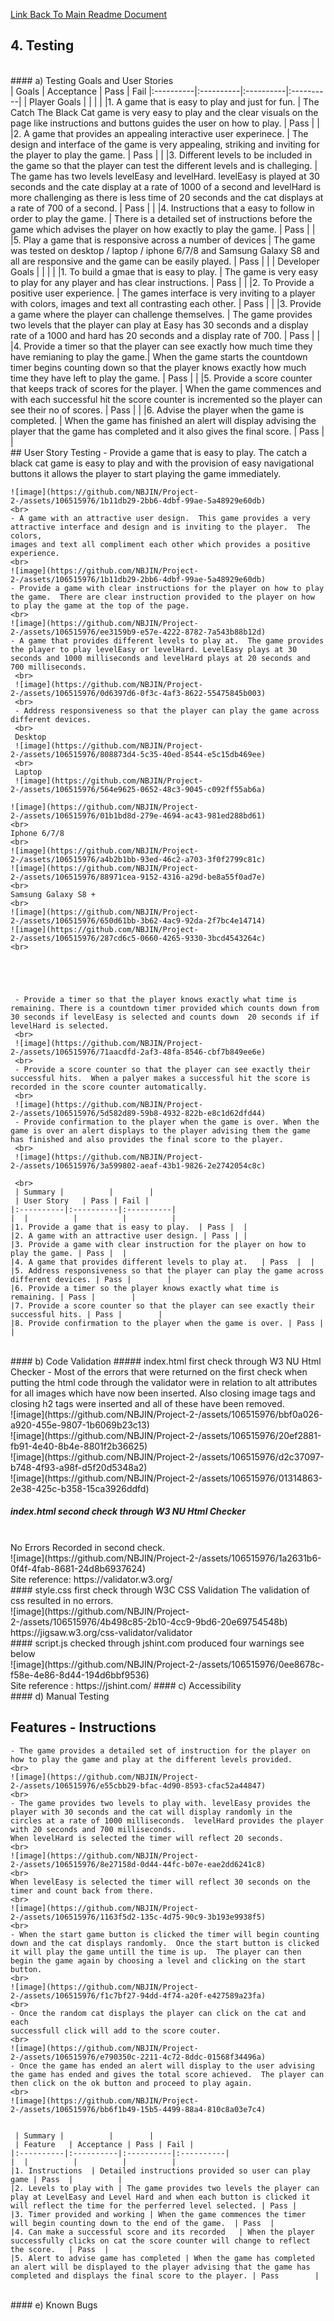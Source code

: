 [Link Back To Main Readme Document](README.md)

## 4. Testing
<br>
#### a) Testing Goals and User Stories
<br>
| Goals | Acceptance | Pass | Fail
|:----------|:----------|:----------|:----------|
| Player Goals |          |          |          |
|1. A game that is easy to play and just for fun. | The Catch The Black Cat game is very easy to play and the clear visuals on the page like instructions and buttons guides the user on how to play. | Pass |          |
|2. A game that provides an appealing interactive user experinece. | The design and interface of the game is very appealing, striking and inviting for the player to play the game. | Pass |          |
|3. Different levels to be included in the game so that the player can test the different levels and is challeging. | The game has two levels levelEasy and levelHard. levelEasy is played at 30 seconds and the cate display at a rate of 1000 of a second and levelHard is more challenging as there is less time of 20 seconds and the cat displays at a rate of 700 of a second. | Pass |          |
|4. Instructions that a easy to follow in order to play the game.  | There is a detailed set of instructions before the game which advises the player on how exactly to play the game.  | Pass |    |
|5. Play a game that is responsive across a number of devices | The game was tested on desktop / laptop / iphone 6/7/8 and Samsung Galaxy S8 and all are responsive and the game can be easily played. | Pass |          |
| Developer Goals |          |          |          |
|1. To build a gmae that is easy to play. | The game is very easy to play for any player and has clear instructions.  | Pass |          |
|2. To Provide a positive user experience. | The games interface is very inviting to a player with colors, images and text all contrasting each other.  | Pass |          |
|3. Provide a game where the player can challenge themselves. | The game provides two levels that the player can play at Easy has 30 seconds and a display rate of a 1000 and hard has 20 seconds and a display rate of 700. | Pass |          |
|4. Provide a timer so that the player can see exactly how much time they have remianing to play the game.| When the game starts the countdown timer begins counting down so that the player knows exactly how much time they have left to play the game.  | Pass |          |
|5. Provide a score counter that keeps track of scores for the player. | When the game commences and with each successful hit the score counter is incremented  so the player can see their no of scores.  | Pass |          |
|6. Advise the player when the game is completed.  | When the game has finished an alert will display advising the player that the game has completed and it also gives the final score.  | Pass |          | 
<br>
## User Story Testing
    - Provide a game that is easy to play.  The catch a black cat game is easy to play and with the provision of easy navigational buttons it allows the player to start playing the game immediately.  
    <br>

    ![image](https://github.com/NBJIN/Project-2-/assets/106515976/1b11db29-2bb6-4dbf-99ae-5a48929e60db)
    <br>
    - A game with an attractive user design.  This game provides a very attractive interface and design and is inviting to the player.  The colors,
    images and text all compliment each other which provides a positive experience.  
    <br>
    ![image](https://github.com/NBJIN/Project-2-/assets/106515976/1b11db29-2bb6-4dbf-99ae-5a48929e60db)
    - Provide a game with clear instructions for the player on how to play the game.  There are clear instruction provided to the player on how to play the game at the top of the page.  
    <br>
    ![image](https://github.com/NBJIN/Project-2-/assets/106515976/ee3159b9-e57e-4222-8782-7a543b88b12d)
    - A game that provides different levels to play at.  The game provides the player to play levelEasy or levelHard. LevelEasy plays at 30 seconds and 1000 milliseconds and levelHard plays at 20 seconds and 700 milliseconds.
     <br>
     ![image](https://github.com/NBJIN/Project-2-/assets/106515976/0d6397d6-0f3c-4af3-8622-55475845b003)
     <br>
     - Address responsiveness so that the player can play the game across different devices.
     <br>
     Desktop
     ![image](https://github.com/NBJIN/Project-2-/assets/106515976/808873d4-5c35-40ed-8544-e5c15db469ee)
     <br>
     Laptop
     ![image](https://github.com/NBJIN/Project-2-/assets/106515976/564e9625-0652-48c3-9045-c092ff55ab6a)
     
    ![image](https://github.com/NBJIN/Project-2-/assets/106515976/01b1bd8d-279e-4694-ac43-981ed288bd61)
    <br>
    Iphone 6/7/8
    <br>
    ![image](https://github.com/NBJIN/Project-2-/assets/106515976/a4b2b1bb-93ed-46c2-a703-3f0f2799c81c)
    ![image](https://github.com/NBJIN/Project-2-/assets/106515976/88971cea-9152-4316-a29d-be8a55f0ad7e)
    <br>
    Samsung Galaxy S8 +
    <br>
    ![image](https://github.com/NBJIN/Project-2-/assets/106515976/650d61bb-3b62-4ac9-92da-2f7bc4e14714)
    ![image](https://github.com/NBJIN/Project-2-/assets/106515976/287cd6c5-0660-4265-9330-3bcd4543264c)
    <br>
    




     - Provide a timer so that the player knows exactly what time is remaining. There is a countdown timer provided which counts down from 30 seconds if levelEasy is selected and counts down  20 seconds if if levelHard is selected.  
     <br>
     ![image](https://github.com/NBJIN/Project-2-/assets/106515976/71aacdfd-2af3-48fa-8546-cbf7b849ee6e)
     <br>
     - Provide a score counter so that the player can see exactly their successful hits.  When a palyer makes a successful hit the score is recorded in the score counter automatically.  
     <br>
     ![image](https://github.com/NBJIN/Project-2-/assets/106515976/5d582d89-59b8-4932-822b-e8c1d62dfd44)
     - Provide confirmation to the player when the game is over. When the game is over an alert displays to the player advising them the game has finished and also provides the final score to the player.  
     <br>
     ![image](https://github.com/NBJIN/Project-2-/assets/106515976/3a599802-aeaf-43b1-9826-2e2742054c8c)

     <br>
     | Summary |          |        |          
     | User Story   | Pass | Fail | 
    |:----------|:----------|:----------|
    |  |          |          |          |
    |1. Provide a game that is easy to play.  | Pass |  | 
    |2. A game with an attractive user design. | Pass | |
    |3. Provide a game with clear instruction for the player on how to play the game. | Pass |  |
    |4. A game that provides different levels to play at.   | Pass  |  |
    |5. Address responsiveness so that the player can play the game across different devices. | Pass |        |
    |6. Provide a timer so the player knows exactly what time is remaining. | Pass |        |
    |7. Provide a score counter so that the player can see exactly their successful hits. | Pass |        |
    |8. Provide confirmation to the player when the game is over. | Pass |        |
    



<br>
#### b) Code Validation
##### index.html first check through W3 NU Html Checker - Most of the errors that were returned on the first check when putting the html code through the validator were in relation to alt attributes for all images which have now been inserted.  Also closing image tags and closing h2 tags were inserted and all of these have been removed. 
<br>
![image](https://github.com/NBJIN/Project-2-/assets/106515976/bbf0a026-a920-455e-9807-1b6069b23c13)
<br>
![image](https://github.com/NBJIN/Project-2-/assets/106515976/20ef2881-fb91-4e40-8b4e-8801f2b36625)
<br>
![image](https://github.com/NBJIN/Project-2-/assets/106515976/d2c37097-b748-4f93-a98f-d5f20d5348a2)
<br>
![image](https://github.com/NBJIN/Project-2-/assets/106515976/01314863-2e38-425c-b358-15ca3926ddfd)

<br>

##### index.html second check through W3 NU Html Checker 
<br>
No Errors Recorded in second check.
<br>
![image](https://github.com/NBJIN/Project-2-/assets/106515976/1a2631b6-0f4f-4fab-8681-24d8b6937624)
<br>
Site reference: https://validator.w3.org/
<br>
#### style.css first check through W3C CSS Validation 
The validation of css resulted in no errors.  
<br>
![image](https://github.com/NBJIN/Project-2-/assets/106515976/4b498c85-2b10-4cc9-9bd6-20e69754548b)
<br>
https://jigsaw.w3.org/css-validator/validator
<br>
#### script.js checked through jshint.com produced four warnings see below 
<br>
![image](https://github.com/NBJIN/Project-2-/assets/106515976/0ee8678c-f58e-4e86-8d44-194d6bbf9536)
<br>
Site reference : https://jshint.com/
#### c) Accessibility

<br>
#### d) Manual Testing

## Features - Instructions
    - The game provides a detailed set of instruction for the player on how to play the game and play at the different levels provided. 
    <br>
    ![image](https://github.com/NBJIN/Project-2-/assets/106515976/e55cbb29-bfac-4d90-8593-cfac52a44847)
    <br>
    - The game provides two levels to play with. levelEasy provides the player with 30 seconds and the cat will display randomly in the circles at a rate of 1000 milliseconds.  levelHard provides the player with 20 seconds and 700 milliseconds. 
    When levelHard is selected the timer will reflect 20 seconds.
    <br>
    ![image](https://github.com/NBJIN/Project-2-/assets/106515976/8e27158d-0d44-44fc-b07e-eae2dd6241c8)
    <br>
    When levelEasy is selected the timer will reflect 30 seconds on the timer and count back from there.  
    <br>
    ![image](https://github.com/NBJIN/Project-2-/assets/106515976/1163f5d2-135c-4d75-90c9-3b193e9938f5)
    <br>
    - When the start game button is clicked the timer will begin counting down and the cat displays randomly.  Once the start button is clicked it will play the game untill the time is up.  The player can then begin the game again by choosing a level and clicking on the start button.  
    <br>
    ![image](https://github.com/NBJIN/Project-2-/assets/106515976/f1c7bf27-94dd-4f74-a20f-e427589a23fa)
    <br>
    - Once the random cat displays the player can click on the cat and each
    successfull click will add to the score couter.  
    <br>
    ![image](https://github.com/NBJIN/Project-2-/assets/106515976/e790350c-2211-4c72-8ddc-01568f34496a)
    - Once the game has ended an alert will display to the user advising the game has ended and gives the total score achieved.  The player can then click on the ok button and proceed to play again.  
    <br>
    ![image](https://github.com/NBJIN/Project-2-/assets/106515976/bb6f1b49-15b5-4499-88a4-810c8a03e7c4)


     | Summary |          |        |          
     | Feature   | Acceptance | Pass | Fail |
    |:----------|:----------|:----------|:----------|
    |  |          |          |          |
    |1. Instructions  | Detailed instructions provided so user can play game | Pass  |          | 
    |2. Levels to play with | The game provides two levels the player can play at LevelEasy and Level Hard and when each button is clicked it will reflect the time for the perferred level selected. | Pass |
    |3. Timer provided and working | When the game commences the timer will begin counting down to the end of the game.  | Pass  |
    |4. Can make a successful score and its recorded   | When the player successfully clicks on cat the score counter will change to reflect the score.   | Pass  |
    |5. Alert to advise game has completed | When the game has completed an alert will be displayed to the player advising that the game has completed and displays the final score to the player. | Pass        |


<br>
#### e) Known Bugs